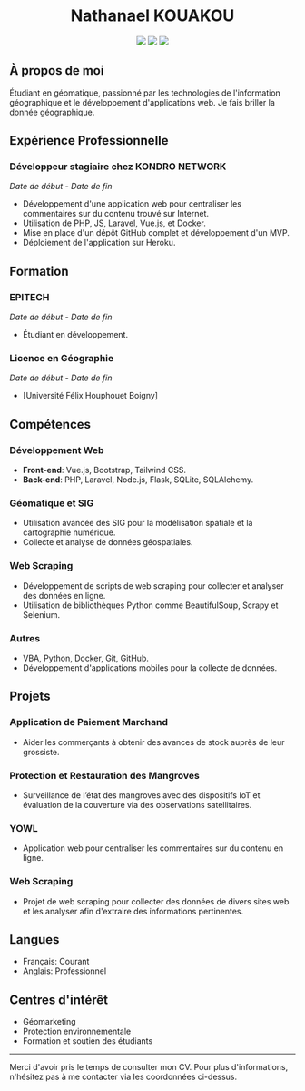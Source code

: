 <p align="center">
  <a href="https://www.linkedin.com/in/nathanael-kouakou" target="_blank">
<!--     <img src="https://img.icons8.com/?size=100&id=Ve5z6WN65Tg6&format=png&color=000000" width="150" alt="Votre Photo"> -->


  </a>
</p>

<h1 align="center">Nathanael KOUAKOU</h1>

<p align="center">
  <a href="mailto:bekous2000@gmail.com"><img src="https://img.shields.io/badge/Email-votre.email%40example.com-informational"></a>
  <a href="https://www.linkedin.com/in/nathanael-kouakou"><img src="https://img.shields.io/badge/LinkedIn-nathanael--kouakou-blue"></a>
  <a href="https://github.com/votreprofil"><img src="https://img.shields.io/badge/GitHub-votreprofil-black"></a>
</p>

## À propos de moi

Étudiant en géomatique, passionné par les technologies de l'information géographique et le développement d'applications web. Je fais briller la donnée géographique.

## Expérience Professionnelle

### Développeur stagiaire chez KONDRO NETWORK
*Date de début - Date de fin*
- Développement d'une application web pour centraliser les commentaires sur du contenu trouvé sur Internet.
- Utilisation de PHP, JS, Laravel, Vue.js, et Docker.
- Mise en place d'un dépôt GitHub complet et développement d'un MVP.
- Déploiement de l'application sur Heroku.



## Formation

### EPITECH
*Date de début - Date de fin*
- Étudiant en développement.

### Licence en Géographie
*Date de début - Date de fin*
- [Université Félix Houphouet Boigny]

## Compétences

### Développement Web
- **Front-end**: Vue.js, Bootstrap, Tailwind CSS.
- **Back-end**: PHP, Laravel, Node.js, Flask, SQLite, SQLAlchemy.

### Géomatique et SIG
- Utilisation avancée des SIG pour la modélisation spatiale et la cartographie numérique.
- Collecte et analyse de données géospatiales.

### Web Scraping
- Développement de scripts de web scraping pour collecter et analyser des données en ligne.
- Utilisation de bibliothèques Python comme BeautifulSoup, Scrapy et Selenium.

### Autres
- VBA, Python, Docker, Git, GitHub.
- Développement d'applications mobiles pour la collecte de données.

## Projets

### Application de Paiement Marchand
- Aider les commerçants à obtenir des avances de stock auprès de leur grossiste.

### Protection et Restauration des Mangroves
- Surveillance de l’état des mangroves avec des dispositifs IoT et évaluation de la couverture via des observations satellitaires.

### YOWL
- Application web pour centraliser les commentaires sur du contenu en ligne.

### Web Scraping
- Projet de web scraping pour collecter des données de divers sites web et les analyser afin d'extraire des informations pertinentes.

## Langues
- Français: Courant
- Anglais: Professionnel

## Centres d'intérêt
- Géomarketing
- Protection environnementale
- Formation et soutien des étudiants

---

Merci d'avoir pris le temps de consulter mon CV. Pour plus d'informations, n'hésitez pas à me contacter via les coordonnées ci-dessus.